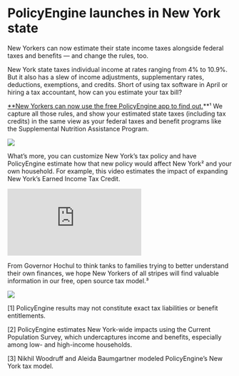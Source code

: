 # PolicyEngine launches in New York state

New Yorkers can now estimate their state income taxes alongside federal taxes and benefits — and change the rules, too.

New York state taxes individual income at rates ranging from 4% to 10.9%. But it also has a slew of income adjustments, supplementary rates, deductions, exemptions, and credits. Short of using tax software in April or hiring a tax accountant, how can you estimate your tax bill?

[\*\*New Yorkers can now use the free PolicyEngine app to find out.](http://policyengine.org)\*\*¹ We capture all those rules, and show your estimated state taxes (including tax credits) in the same view as your federal taxes and benefit programs like the Supplemental Nutrition Assistance Program.

![](https://cdn-images-1.medium.com/max/3200/0*sqsx67qxDSL6WpYE)

What’s more, you can customize New York’s tax policy and have PolicyEngine estimate how that new policy would affect New York² and your own household. For example, this video estimates the impact of expanding New York’s Earned Income Tax Credit.

<iframe src="https://medium.com/media/6450ad220100d35526bf1d2b2d693bf6" frameborder=0></iframe>

From Governor Hochul to think tanks to families trying to better understand their own finances, we hope New Yorkers of all stripes will find valuable information in our free, open source tax model.³

![](https://cdn-images-1.medium.com/max/5868/1*TUzMiSu3Z9ktiA5_9syB-Q.png)

[1] PolicyEngine results may not constitute exact tax liabilities or benefit entitlements.

[2] PolicyEngine estimates New York-wide impacts using the Current Population Survey, which undercaptures income and benefits, especially among low- and high-income households.

[3] Nikhil Woodruff and Aleida Baumgartner modeled PolicyEngine’s New York tax model.
